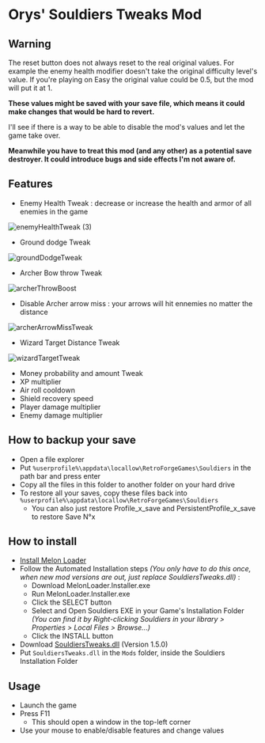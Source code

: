 # Orys' Souldiers Tweaks Mod

## Warning

The reset button does not always reset to the real original values. For example the enemy health modifier doesn't take the original difficulty level's value.
If you're playing on Easy the original value could be 0.5, but the mod will put it at 1.

**These values might be saved with your save file, which means it could make changes that would be hard to revert.**

I'll see if there is a way to be able to disable the mod's values and let the game take over.

**Meanwhile you have to treat this mod (and any other) as a potential save destroyer. It could introduce bugs and side effects I'm not aware of.**

## Features

* Enemy Health Tweak : decrease or increase the health and armor of all enemies in the game

![enemyHealthTweak (3)](https://user-images.githubusercontent.com/43440732/173057716-cda252f5-52a2-4284-88cc-03fd28b9cbec.gif)

* Ground dodge Tweak

![groundDodgeTweak](https://user-images.githubusercontent.com/43440732/172458131-d9846da5-fe3b-449e-8e91-be47f5da9edd.gif)

* Archer Bow throw Tweak

![archerThrowBoost](https://user-images.githubusercontent.com/43440732/172454656-6dbfb896-3a43-41bc-b991-2c37afdcdc22.gif)

* Disable Archer arrow miss : your arrows will hit ennemies no matter the distance

![archerArrowMissTweak](https://user-images.githubusercontent.com/43440732/173057765-f39f6b57-5ace-4f36-9702-71c51c2ba36c.gif)

* Wizard Target Distance Tweak

![wizardTargetTweak](https://user-images.githubusercontent.com/43440732/172604387-10c19a61-3cd6-4c48-830a-e20c93214c7b.gif)

* Money probability and amount Tweak
* XP multiplier
* Air roll cooldown
* Shield recovery speed
* Player damage multiplier
* Enemy damage multiplier

## How to backup your save

* Open a file explorer
* Put `%userprofile%\appdata\locallow\RetroForgeGames\Souldiers` in the path bar and press enter
* Copy all the files in this folder to another folder on your hard drive
* To restore all your saves, copy these files back into `%userprofile%\appdata\locallow\RetroForgeGames\Souldiers`
   * You can also just restore Profile_x_save and PersistentProfile_x_save to restore Save N°x

## How to install

* [Install Melon Loader](https://melonwiki.xyz/#/?id=requirements)
* Follow the Automated Installation steps _(You only have to do this once, when new mod versions are out, just replace SouldiersTweaks.dll)_ :
    * Download MelonLoader.Installer.exe
    * Run MelonLoader.Installer.exe
    * Click the SELECT button
    * Select and Open Souldiers EXE in your Game's Installation Folder _(You can find it by Right-clicking Souldiers in your library > Properties > Local Files > Browse...)_
    * Click the INSTALL button
* Download [SouldiersTweaks.dll](https://github.com/Oryss/souldiers-tweaks/releases/download/1.5.0/SouldiersTweaks.dll) (Version 1.5.0)
* Put `SouldiersTweaks.dll` in the `Mods` folder, inside the Souldiers Installation Folder

## Usage

* Launch the game
* Press F11
    * This should open a window in the top-left corner
* Use your mouse to enable/disable features and change values
